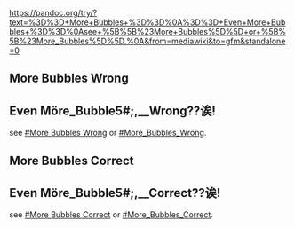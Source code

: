 https://pandoc.org/try/?text=%3D%3D+More+Bubbles+%3D%3D%0A%3D%3D+Even+More+Bubbles+%3D%3D%0Asee+%5B%5B%23More+Bubbles%5D%5D+or+%5B%5B%23More_Bubbles%5D%5D.%0A&from=mediawiki&to=gfm&standalone=0

## More Bubbles Wrong

## Even  Möre_Bubble5#;,__Wrong??诶!

see [#More Bubbles Wrong][] or [#More_Bubbles_Wrong][#More Bubbles Wrong].

  [#More Bubbles Wrong]: #More_Bubbles_Wrong "wikilink"
  
## More Bubbles Correct

## Even  Möre_Bubble5#;,__Correct??诶!

see [#More Bubbles Correct][] or [#More_Bubbles_Correct][#More Bubbles Correct].

  [#More Bubbles Correct]: #more-bubbles-correct "wikilink"

